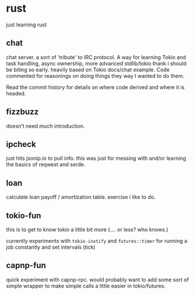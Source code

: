 # rust

just learning rust

## chat

chat server. a sort of 'tribute' to IRC protocol. A way for learning
Tokio and task handling, async ownership, more advanced stdlib/tokio
thank i should be biting so early. heavily based on Tokio docs/chat
example. Code commented for reasonings on doing things they way I
wanted to do them.

Read the commit history for details on where code derived and where
it is headed.

## fizzbuzz

doesn't need much introduction.

## ipcheck

just hits jsonip.io to pull info. this was just for messing with and/or
learning the basics of reqwest and serde.

## loan

calculate loan payoff / amortization table. exercise i like to do.

## tokio-fun

this is to get to know tokio a little bit more (.... or less? who knows.)

currently experiments with `tokio-inotify` and `futures::timer` for
running a job constantly and set intervals (tick)

## capnp-fun

quick experiment with capnp-rpc. would probably want to add some sort
of simple wrapper to make simple calls a little easier in tokio/futures.
